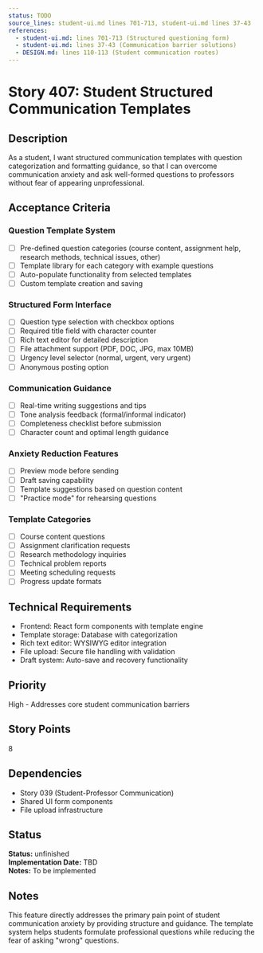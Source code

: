 ```yaml
---
status: TODO
source_lines: student-ui.md lines 701-713, student-ui.md lines 37-43
references:
  - student-ui.md: lines 701-713 (Structured questioning form)
  - student-ui.md: lines 37-43 (Communication barrier solutions)
  - DESIGN.md: lines 110-113 (Student communication routes)
---
```


# Story 407: Student Structured Communication Templates

## Description
As a student, I want structured communication templates with question categorization and formatting guidance, so that I can overcome communication anxiety and ask well-formed questions to professors without fear of appearing unprofessional.

## Acceptance Criteria

### Question Template System
- [ ] Pre-defined question categories (course content, assignment help, research methods, technical issues, other)
- [ ] Template library for each category with example questions
- [ ] Auto-populate functionality from selected templates
- [ ] Custom template creation and saving

### Structured Form Interface
- [ ] Question type selection with checkbox options
- [ ] Required title field with character counter
- [ ] Rich text editor for detailed description
- [ ] File attachment support (PDF, DOC, JPG, max 10MB)
- [ ] Urgency level selector (normal, urgent, very urgent)
- [ ] Anonymous posting option

### Communication Guidance
- [ ] Real-time writing suggestions and tips
- [ ] Tone analysis feedback (formal/informal indicator)
- [ ] Completeness checklist before submission
- [ ] Character count and optimal length guidance

### Anxiety Reduction Features
- [ ] Preview mode before sending
- [ ] Draft saving capability
- [ ] Template suggestions based on question content
- [ ] "Practice mode" for rehearsing questions

### Template Categories
- [ ] Course content questions
- [ ] Assignment clarification requests
- [ ] Research methodology inquiries
- [ ] Technical problem reports
- [ ] Meeting scheduling requests
- [ ] Progress update formats

## Technical Requirements
- Frontend: React form components with template engine
- Template storage: Database with categorization
- Rich text editor: WYSIWYG editor integration
- File upload: Secure file handling with validation
- Draft system: Auto-save and recovery functionality

## Priority
High - Addresses core student communication barriers

## Story Points
8

## Dependencies
- Story 039 (Student-Professor Communication)
- Shared UI form components
- File upload infrastructure


## Status
**Status:** unfinished  
**Implementation Date:** TBD  
**Notes:** To be implemented
## Notes
This feature directly addresses the primary pain point of student communication anxiety by providing structure and guidance. The template system helps students formulate professional questions while reducing the fear of asking "wrong" questions.